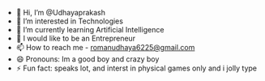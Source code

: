 - 👋 Hi, I’m @Udhayaprakash
- 👀 I’m interested in Technologies 
- 🌱 I’m currently learning Artificial Intelligence 
- 💞️ I would like to be an Entrepreneur 
- 📫 How to reach me - romanudhaya6225@gmail.com
- 😄 Pronouns: Im a good boy and crazy boy 
- ⚡ Fun fact: speaks lot, and interst in physical games only and i jolly type

<!---
Romanudhaya/Romanudhaya is a ✨ special ✨ repository because its `README.md` (this file) appears on your GitHub profile.
You can click the Preview link to take a look at your changes.
--->

